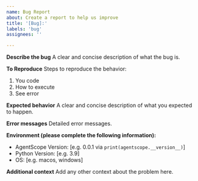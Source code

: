 ```yaml
---
name: Bug Report
about: Create a report to help us improve
title: '[Bug]:'
labels: 'bug'
assignees: ''

---
```


**Describe the bug**
A clear and concise description of what the bug is.

**To Reproduce**
Steps to reproduce the behavior:
1. You code
2. How to execute
3. See error

**Expected behavior**
A clear and concise description of what you expected to happen.

**Error messages**
Detailed error messages.

**Environment (please complete the following information):**
 - AgentScope Version: [e.g. 0.0.1 via `print(agentscope.__version__)`]
 - Python Version: [e.g. 3.9]
 - OS: [e.g. macos, windows]

**Additional context**
Add any other context about the problem here.
